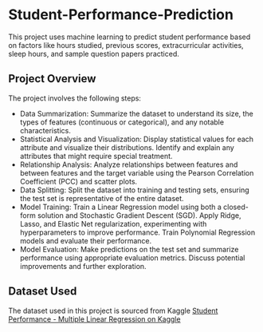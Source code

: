 # Student-Performance-Prediction

This project uses machine learning to predict student performance based on factors like hours studied, previous scores, extracurricular activities, sleep hours, and sample question papers practiced.

## Project Overview
The project involves the following steps:

- Data Summarization: Summarize the dataset to understand its size, the types of features (continuous or categorical), and any notable characteristics.
- Statistical Analysis and Visualization: Display statistical values for each attribute and visualize their distributions. Identify and explain any attributes that might require special treatment.
- Relationship Analysis: Analyze relationships between features and between features and the target variable using the Pearson Correlation Coefficient (PCC) and scatter plots.
- Data Splitting: Split the dataset into training and testing sets, ensuring the test set is representative of the entire dataset.
- Model Training: Train a Linear Regression model using both a closed-form solution and Stochastic Gradient Descent (SGD).
Apply Ridge, Lasso, and Elastic Net regularization, experimenting with hyperparameters to improve performance.
Train Polynomial Regression models and evaluate their performance.
- Model Evaluation: Make predictions on the test set and summarize performance using appropriate evaluation metrics. Discuss potential improvements and further exploration.

## Dataset Used
The dataset used in this project is sourced from Kaggle [Student Performance - Multiple Linear Regression on Kaggle](https://www.kaggle.com/datasets/nikhil7280/student-performance-multiple-linear-regression)
